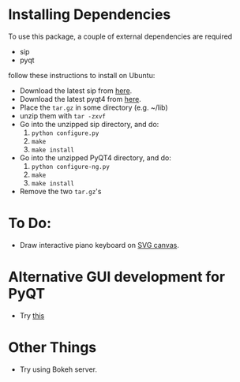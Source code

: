 # Installing Dependencies

To use this package, a couple of external dependencies are required

- sip
- pyqt

follow these instructions to install on Ubuntu:

- Download the latest sip from [here][1].
- Download the latest pyqt4 from [here][2].
- Place the `tar.gz` in some directory (e.g. ~/lib)
- unzip them with `tar -zxvf`
- Go into the unzipped sip directory, and do:
    1. `python configure.py`
    2. `make`
    3. `make install`
- Go into the unzipped PyQT4 directory, and do:
    1. `python configure-ng.py`
    2. `make`
    3. `make install`
- Remove the two `tar.gz`'s

# To Do:
- Draw interactive piano keyboard on [SVG canvas][4].

# Alternative GUI development for PyQT

- Try [this][3]

# Other Things
- Try using Bokeh server.


[1]: http://www.riverbankcomputing.com/software/sip/download
[2]: http://www.riverbankcomputing.com/software/pyqt/download
[3]: https://pythonspot.com/en/pyqt4-gui-tutorial/
[4]: http://doc.qt.io/qt-4.8/qtwebkit-guide-canvas.html
